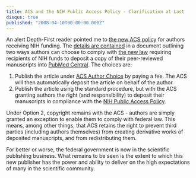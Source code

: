 ```yaml
---
title: ACS and the NIH Public Access Policy - Clarification at Last
disqus: true
published: "2008-04-10T00:00:00.000Z"
---
```


An alert Depth-First reader pointed me to [the new ACS policy](http://pubs.acs.org/4authors/copyright/nih/index.html) for authors receiving NIH funding. The [details are contained](http://pubs.acs.org/copyright/nih/nih_addendum.pdf) in a document outlining two ways authors can choose to comply with [the new law](/articles/2008/03/18/crunch-time-can-nih-grant-recipients-still-publish-in-acs-journals) requiring recipients of NIH funds to deposit a copy of their peer-reviewed manuscripts into [PubMed Central](http://www.pubmedcentral.nih.gov/). The choices are:

1.  Publish the article under [ACS Author Choice](http://pubs.acs.org/4authors/authorchoice/index.html) by paying a fee. The ACS will then automatically deposit the article on behalf of the author.
2.  Publish the article using the standard procedure, but with the ACS granting authors the right (and responsibility) to deposit their manuscripts in compliance with the [NIH Public Access Policy](http://publicaccess.nih.gov/FAQ.htm).

Under Option 2, copyright remains with the ACS - authors are simply granted an exception to enable them to comply with federal law. This means, among other things, that ACS retains the right to prevent third parties (including authors themselves) from creating derivative works of deposited manuscripts, and from redistributing them.

For better or worse, the federal government is now in the scientific publishing business. What remains to be seen is the extent to which this new publisher has the power and ability to deliver on the high expectations of many in the scientific community.

